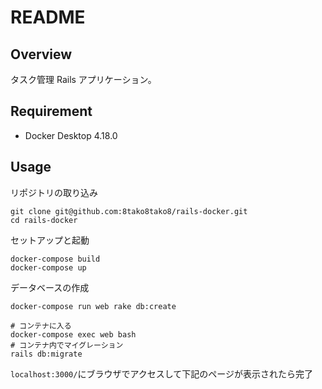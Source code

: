 # README

## Overview

タスク管理 Rails アプリケーション。

## Requirement

- Docker Desktop 4.18.0

## Usage

リポジトリの取り込み

```
git clone git@github.com:8tako8tako8/rails-docker.git
cd rails-docker
```

セットアップと起動

```
docker-compose build
docker-compose up
```

データベースの作成

```
docker-compose run web rake db:create
```

```
# コンテナに入る
docker-compose exec web bash
# コンテナ内でマイグレーション
rails db:migrate
```

`localhost:3000/`にブラウザでアクセスして下記のページが表示されたら完了
